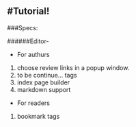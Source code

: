 #Tutorial!
---
###Specs:

######Editor-
- For authurs
1. choose review links in a popup window.
2. to be continue... tags
3. index page builder
4. markdown support
- For readers
1. bookmark tags
